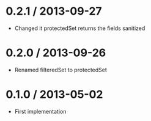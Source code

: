 
0.2.1 / 2013-09-27 
==================

 * Changed it protectedSet returns the fields sanitized

0.2.0 / 2013-09-26 
==================

 * Renamed filteredSet to protectedSet

0.1.0 / 2013-05-02 
==================

  * First implementation
